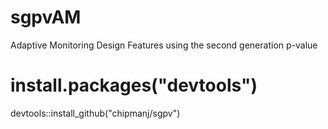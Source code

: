 # sgpvAM
Adaptive Monitoring Design Features using the second generation p-value


# install.packages("devtools")
devtools::install_github("chipmanj/sgpv")
